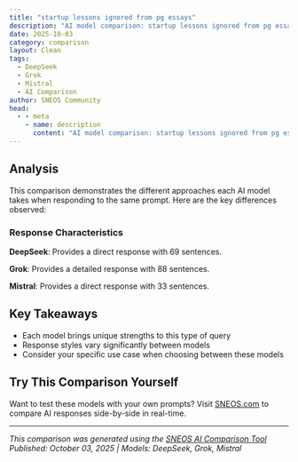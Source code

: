 ```yaml
---
title: "startup lessons ignored from pg essays"
description: "AI model comparison: startup lessons ignored from pg essays..."
date: 2025-10-03
category: comparison
layout: Clean
tags:
  - DeepSeek
  - Grok
  - Mistral
  - AI Comparison
author: SNEOS Community
head:
  - - meta
    - name: description
      content: "AI model comparison: startup lessons ignored from pg essays..."
---
```


<ChatComparison
  title="startup lessons ignored from pg essays"
  prompt="startup lessons ignored from pg essays"
  :responses='{
    "DeepSeek": "Of course. This is a fantastic exercise. Paul Graham\u0027s essays are a cornerstone of startup wisdom, but their true power is revealed not in reading them, but in *applying* their lessons. Founders often intellectually agree with the points while behaviorally ignoring them, usually because the lessons run counter to human nature.\n\nHere are the most commonly ignored lessons from PG\u0027s essays, and *why* they\u0027re so hard to follow.\n\n### 1. \u0022Do Things That Don\u0027t Scale\u0022 (The Manual Labor Fallacy)\n*   **The Lesson:** In the earliest days, you should recruit users manually and do wildly inefficient things to make them happy. This is the only way to truly understand their needs and create a product they love.\n*   **Why It\u0027s Ignored:** It feels like a distraction from \u0022real work\u0022 (coding, building infrastructure). Founders, especially technical ones, want to build a system that scales from day one. They fear being overwhelmed if they get traction without scalable processes in place. It\u0027s also emotionally taxing and feels menial.\n*   **The Consequence:** They build a \u0022scalable\u0022 product that nobody wants. They miss the crucial, nuanced feedback that comes from manually onboarding users, handling their support queries, and hearing their complaints directly. The product remains generic and fails to achieve true product-market fit.\n\n### 2. \u0022It\u0027s Better to Have 100 People Who Love You Than a Million Who Kinda Like You\u0022 (The Vanity Metric Trap)\n*   **The Lesson:** Depth of engagement is infinitely more important than breadth in the beginning. A small group of fanatical users is the signal of a strong foundation.\n*   **Why It\u0027s Ignored:** Vanity metrics (total downloads, registered users, page views) are easy to report to investors and peers. They provide a quick ego boost. Focusing on a tiny, niche group can feel like you\u0027re building something small and insignificant. The fear is \u0022what if this is all we ever have?\u0022\n*   **The Consequence:** Startups optimize for the wrong things\u2014shallow growth hacks instead of profound value. They end up with a leaky bucket: a high volume of sign-ups but no real engagement or loyalty, making the business unsustainable.\n\n### 3. \u0022The Top Idea in Your Mind\u0022 (The Distraction Problem)\n*   **The Lesson:** Your best work will be on the problem that is consistently at the top of your mind. You should structure your life to keep the most important startup problems in that slot.\n*   **Why It\u0027s Ignored:** Founders are bombarded with \u0022urgent but unimportant\u0022 tasks: investor emails, administrative paperwork, recruiting, PR opportunities, and conference invites. These tasks provide a false sense of productivity. Deep, unstructured thinking about the core problem feels unproductive in comparison.\n*   **The Consequence:** The startup becomes reactive. It drifts, chasing opportunities and putting out fires, but never makes the fundamental, breakthrough improvements to its product or strategy. The competition that *is* thinking deeply pulls ahead.\n\n### 4. \u0022Default Alive or Default Dead?\u0022 (The Runway Delusion)\n*   **The Lesson:** You should know at all times whether you are \u0022default alive\u0022 (on a path to profitability before you run out of cash) or \u0022default dead\u0022 (on a path to failure without some change).\n*   **Why It\u0027s Ignored:** It\u0027s terrifying to confront this math. Founders are optimistic by nature and assume a future fundraise is a certainty. They burn cash on hiring and marketing, believing it will accelerate growth enough to attract the next round. Doing the math feels like admitting a lack of faith.\n*   **The Consequence:** A sudden, panicked crisis when fundraising doesn\u0027t materialize. They are forced to make desperate, often fatal cuts (e.g., firing good people they never should have hired) instead of making calm, strategic adjustments months earlier.\n\n### 5. \u0022Write Simply\u0022 (The Obscurity Mask)\n*   **The Lesson:** If you cannot explain your business clearly and concisely, it\u0027s a sign you don\u0027t understand it yourself. Muddled writing reflects muddled thinking.\n*   **Why It\u0027s Ignored:** Founders often use jargon and complex language to sound more impressive or to mask the fact that their idea is not yet well-defined. They fear that a simple description will make their idea seem trivial or easy to copy.\n*   **The Consequence:** They fail to recruit the best people, confuse early adopters, and get passed over by investors who can\u0027t figure out what they do. A simple, compelling narrative is a massive competitive advantage that they forgo.\n\n### 6. \u0022The Power of the Marginal User\u0022 (The Loudest Voice Fallacy)\n*   **The Lesson:** Pay the most attention to the users who are *just* adopting your product, not necessarily your loudest or most demanding existing users. They represent the path to growth.\n*   **Why It\u0027s Ignored:** It\u0027s human nature to cater to the squeaky wheel. Your earliest users feel like family, and their feedback is loud and specific. Ignoring them feels like a betrayal. The needs of the hypothetical \u0022next user\u0022 are abstract and silent.\n*   **The Consequence:** The product becomes over-optimized for a small, insular group of power users. It becomes more complex and less accessible to the broader market, ultimately capping its growth.\n\n### 7. \u0022How to Lose\u0022 (The Death by a Thousand Cuts)\n*   **The Lesson:** Startups don\u0027t usually die from one catastrophic blow. They die from a slow accumulation of demoralizing setbacks, technical debt, and internal disputes that drain the founders\u0027 will to continue.\n*   **Why It\u0027s Ignored:** Founders are prepared for a dramatic, movie-style failure. They are not prepared for the slow, grinding exhaustion of a startup that is neither a roaring success nor an obvious failure. It\u0027s easier to blame a single event than to admit to a gradual loss of conviction.\n*   **The Consequence:** Founders give up when they could have persevered. They don\u0027t recognize that the real battle is a psychological one against their own declining morale and the accumulation of small, unaddressed problems.\n\n### The Common Thread: The Conflict with Instinct\n\nUltimately, these lessons are ignored because they require founders to act *counter-intuitively*:\n\n*   **Inefficiency over Scalability**\n*   **Depth over Breadth**\n*   **Focus over Reactivity**\n*   **Pragmatic Pessimism over Blind Optimism**\n*   **Clarity over Complexity**\n*   **The Future User over the Loudest User**\n*   **Psychological Stamina over Dramatic Heroism**\n\nThe startups that succeed are not the ones who have read the essays, but the ones who have the courage and discipline to live by their uncomfortable truths.",
    "Grok": "Paul Graham (PG), a co-founder of Y Combinator and a prolific essayist, has written extensively on startups, entrepreneurship, and life lessons. Many of his insights are considered gospel in the startup community, yet some lessons from his essays are frequently ignored or misunderstood by founders. Below are key lessons from PG\u0027s essays that startups often overlook, along with explanations of why they are ignored and their potential consequences:\n\n---\n\n### 1. **Focus on a Niche and Solve a Real Problem (\u0022Do Things That Don\u0027t Scale\u0022)**\n   - **Lesson:** In his essay *\u0022Do Things That Don\u0027t Scale,\u0022* PG emphasizes the importance of starting with a small, specific niche and solving a real, painful problem for a few users before scaling. He argues that early-stage startups should prioritize manual, unscalable processes to deeply understand their users and build something they truly need.\n   - **Why It\u0027s Ignored:** Many founders are seduced by the idea of building for a massive market from day one. They focus on shiny, scalable tech or broad ideas rather than narrowing down to a specific problem. This often stems from the fear of \u0022missing out\u0022 on a bigger opportunity or pressure from investors to think big.\n   - **Consequence:** Startups that skip this step often build products that lack product-market fit. Without a deep connection to a small group of users, they struggle to iterate effectively and end up with solutions that don\u2019t resonate with anyone.\n\n---\n\n### 2. **Build Something People Want (\u0022How to Get Startup Ideas\u0022)**\n   - **Lesson:** In *\u0022How to Get Startup Ideas,\u0022* PG stresses that the best startup ideas come from noticing problems in your own life or in the lives of people around you. The goal is to build something people *want,* not something you think they *should* want. He advises founders to \u0022live in the future\u0022 by adopting cutting-edge technologies or trends early to spot opportunities.\n   - **Why It\u0027s Ignored:** Founders often chase trends or copy existing successful startups without understanding the underlying user need. They may also over-rely on market research or abstract ideation rather than personal experience or direct user feedback.\n   - **Consequence:** Products built without a genuine understanding of user desires often fail to gain traction. Founders waste time and resources on ideas that sound good on paper but don\u2019t address real pain points.\n\n---\n\n### 3. **Speed Over Perfection (\u0022The 18 Mistakes That Kill Startups\u0022)**\n   - **Lesson:** In *\u0022The 18 Mistakes That Kill Startups,\u0022* PG lists \u0022not making something users want\u0022 and \u0022being too slow\u0022 as critical errors. He advocates for rapid iteration\u2014launching early, even if the product is imperfect, and improving based on user feedback. Speed is a competitive advantage in the early stages.\n   - **Why It\u0027s Ignored:** Many founders fall into the trap of perfectionism, spending too much time polishing their product or waiting for the \u0022right moment\u0022 to launch. This often stems from fear of failure or criticism, or a belief that they need to compete with established players on polish rather than innovation.\n   - **Consequence:** Delaying launch means missing out on critical user feedback and market validation. Competitors who move faster can capture the market, and the startup risks running out of runway before gaining traction.\n\n---\n\n### 4. **Avoid Premature Scaling (\u0022Do Things That Don\u0027t Scale\u0022)**\n   - **Lesson:** Also in *\u0022Do Things That Don\u0027t Scale,\u0022* PG warns against scaling too early\u2014whether it\u2019s hiring a large team, spending on marketing, or building infrastructure before validating the core idea with a small user base. Scaling should only happen once you\u2019ve nailed the product and user demand.\n   - **Why It\u0027s Ignored:** Founders often feel pressure to scale quickly to impress investors, attract talent, or keep up with competitors. The startup narrative of \u201Cgrowth at all costs\u201D perpetuated by media and some VCs fuels this mindset.\n   - **Consequence:** Premature scaling leads to wasted resources, bloated teams, and operational chaos. Without a validated product or business model, scaling just amplifies problems, often leading to burnout or failure.\n\n---\n\n### 5. **Pick the Right Co-Founders (\u0022The 18 Mistakes That Kill Startups\u0022)**\n   - **Lesson:** PG highlights choosing the wrong co-founders as one of the top reasons startups fail. In *\u0022The 18 Mistakes That Kill Startups,\u0022* he advises founders to partner with people who are competent, committed, and share the same vision. Co-founder disputes can kill a company faster than market challenges.\n   - **Why It\u0027s Ignored:** Founders often rush into partnerships based on convenience (e.g., friends or family) or complementary skills without assessing long-term compatibility, work ethic, or alignment on goals. Some solo founders also avoid finding co-founders altogether due to trust issues or overconfidence.\n   - **Consequence:** Misaligned co-founders can lead to conflict, wasted time, and even legal battles. A lack of complementary skills or commitment can stall progress, while solo founders may struggle under the burden of doing everything alone.\n\n---\n\n### 6. **Don\u2019t Ignore the Importance of Location (\u0022Cities and Ambition\u0022)**\n   - **Lesson:** In *\u0022Cities and Ambition,\u0022* PG discusses how the environment you\u2019re in shapes your startup\u2019s trajectory. Being in a hub like Silicon Valley, where talent, investors, and ambition are concentrated, can significantly boost your chances of success compared to being in a less startup-friendly area.\n   - **Why It\u0027s Ignored:** Founders often stay in their hometowns due to comfort, cost, or personal ties, underestimating the value of being in a startup ecosystem. Some also believe that remote work or online networks can fully replicate the benefits of physical proximity.\n   - **Consequence:** Startups outside major hubs may struggle with access to talent, mentorship, and funding opportunities. They miss out on the serendipitous connections and cultural osmosis that come from being surrounded by other ambitious founders.\n\n---\n\n### 7. **Understand the Power of Persistence (\u0022Before the Startup\u0022)**\n   - **Lesson:** In *\u0022Before the Startup,\u0022* PG emphasizes that persistence is often the deciding factor in a startup\u2019s success. Founders must be ready to endure uncertainty, rejection, and failure while continuing to push forward. Startups are a long game, not a quick win.\n   - **Why It\u0027s Ignored:** The media often glorifies overnight success stories, leading founders to expect quick results. Many give up when they encounter inevitable setbacks, underestimating the grit required to build a company.\n   - **Consequence:** Quitting too early prevents founders from iterating and finding the right path. Startups that could have succeeded with persistence die prematurely, while those who push through often find ways to pivot or improve.\n\n---\n\n### 8. **Don\u2019t Overvalue Ideas, Focus on Execution (\u0022Ideas for Startups\u0022)**\n   - **Lesson:** In *\u0022Ideas for Startups,\u0022* PG argues that ideas are overrated\u2014execution matters far more. A mediocre idea executed well can succeed, while a brilliant idea poorly executed will fail. He also notes that good ideas often seem obvious in hindsight.\n   - **Why It\u0027s Ignored:** Founders often obsesses over protecting their \u201Cunique\u201D idea or spend too much time brainstorming instead of building and testing. There\u2019s a misconception that the idea itself is the key to success rather than the team\u2019s ability to execute.\n   - **Consequence:** Overvaluing ideas leads to secrecy, delays in launching, and a lack of feedback. Meanwhile, competitors who focus on execution can overtake by delivering value faster.\n\n---\n\n### 9. **Don\u2019t Underestimate the Importance of Sales (\u0022The Other Half of \u0027Artists Ship\u0027\u0022)**\n   - **Lesson:** In various essays, including mentions in *\u0022The 18 Mistakes That Kill Startups,\u0022* PG notes that many technical founders neglect sales and marketing, assuming a great product will sell itself. Startups need someone on the team who\u2019s comfortable with selling, even if it\u2019s not glamorous.\n   - **Why It\u0027s Ignored:** Tech-focused founders often view sales as secondary or \u201Cdirty work\u201D compared to product development. They may also lack the skills or confidence to pitch effectively and avoid hiring for sales roles early on.\n   - **Consequence:** Even the best products fail if no one knows about them or buys them. Without a focus on sales, startups struggle to generate revenue and attract users, stalling growth.\n\n---\n\n### 10. **Avoid Dependency on Fundraising (\u0022Fundraising Survival Guide\u0022)**\n   - **Lesson:** In *\u0022Fundraising Survival Guide,\u0022* PG warns against becoming overly reliant on fundraising as a measure of success. Raising money is a means, not an end, and startups should focus on building a sustainable business rather than chasing investor validation.\n   - **Why It\u0027s Ignored:** The startup culture often equates funding rounds with success, and founders feel pressure to raise large sums to signal credibility. Some also use funding as a crutch to delay hard decisions about profitability.\n   - **Consequence:** Over-reliance on fundraising can lead to loss of control (via dilution), misaligned priorities, and pressure to scale before the business is ready. Bootstrapped or lean startups often outperform overfunded ones by focusing on real growth metrics.\n\n---\n\n### Why These Lessons Are Ignored (Broad Themes)\n1. **Cultural Narratives:** Media and VC-driven stories about \u201Cunicorn\u201D startups create unrealistic expectations of quick success, massive funding, and broad market domination.\n2. **Founder Ego/Fear:** Fear of failure, overconfidence in one\u2019s idea, or discomfort with unglamorous tasks like sales leads to ignoring practical advice.\n3. **Misaligned Incentives:** Pressure from investors or peers to scale fast or raise money can distract from foundational work like validating ideas or focusing on users.\n4. **Lack of Experience:** Many first-time founders don\u2019t yet have the perspective to appreciate PG\u2019s advice, learning these lessons only through painful trial and error.\n\n---\n\nBy revisiting Paul Graham\u2019s essays and internalizing these often-ignored lessons, founders can avoid common pitfalls and build startups with a stronger foundation for long",
    "Mistral": "Paul Graham, co-founder of Y Combinator, has written numerous essays that offer valuable insights for startups. However, some lessons from his essays are often ignored or overlooked. Here are a few key points that startups might miss:\n\n1. **Ideas vs. Execution**:\n   - **Lesson Ignored**: Many founders focus too much on the idea and not enough on execution. Graham often emphasizes that the idea is just a starting point, and what really matters is how well you execute it.\n   - **Essay Reference**: \u0022How to Get Startup Ideas\u0022\n\n2. **Market Size**:\n   - **Lesson Ignored**: Startups often underestimate the importance of market size. A great product in a small market is less likely to succeed than a good product in a large market.\n   - **Essay Reference**: \u0022Startup Ideas We\u0027d Like to Fund\u0022\n\n3. **Customer Focus**:\n   - **Lesson Ignored**: Founders sometimes forget to focus on solving a real problem for customers. They get caught up in the technology or the novelty of their idea rather than addressing a genuine need.\n   - **Essay Reference**: \u0022Do Things That Don\u0027t Scale\u0022\n\n4. **Revenue and Profitability**:\n   - **Lesson Ignored**: There\u0027s a tendency to prioritize growth over profitability, especially in the early stages. While growth is important, ignoring revenue and profitability can lead to unsustainable business models.\n   - **Essay Reference**: \u0022The Hardest Lessons for Startups to Learn\u0022\n\n5. **Team Dynamics**:\n   - **Lesson Ignored**: The importance of a strong, cohesive founding team is often overlooked. Conflicts within the team can derail a startup faster than any external challenge.\n   - **Essay Reference**: \u0022The 18 Mistakes That Kill Startups\u0022\n\n6. **Iteration and Flexibility**:\n   - **Lesson Ignored**: Startups need to be flexible and willing to pivot based on feedback and market conditions. Sticking rigidly to the original plan can be detrimental.\n   - **Essay Reference**: \u0022The Hardest Lessons for Startups to Learn\u0022\n\n7. **Focus on Users**:\n   - **Lesson Ignored**: Founders sometimes forget that the ultimate goal is to make something people want. They get sidetracked by features, technology, or competition.\n   - **Essay Reference**: \u0022Make Something People Want\u0022\n\n8. **Fundraising Strategy**:\n   - **Lesson Ignored**: Many startups rush into fundraising without a clear strategy or understanding of what investors are looking for. They often overlook the importance of traction and a compelling narrative.\n   - **Essay Reference**: \u0022How to Raise Money\u0022\n\n9. **Competitive Landscape**:\n   - **Lesson Ignored**: Understanding the competitive landscape is crucial. Ignoring competitors or assuming they won\u0027t adapt can be a fatal mistake.\n   - **Essay Reference**: \u0022The Hardest Lessons for Startups to Learn\u0022\n\n10. **Long-Term Vision**:\n    - **Lesson Ignored**: While short-term goals are important, having a long-term vision and aligning daily actions with that vision is often overlooked.\n    - **Essay Reference**: \u0022The Hardest Lessons for Startups to Learn\u0022\n\nBy revisiting these essays and focusing on these often-ignored lessons, startups can improve their chances of success."
  }'
  published-date="21:24"
/>

## Analysis

This comparison demonstrates the different approaches each AI model takes when responding to the same prompt. Here are the key differences observed:

### Response Characteristics

**DeepSeek**: Provides a direct response with 69 sentences. 

**Grok**: Provides a detailed response with 88 sentences. 

**Mistral**: Provides a direct response with 33 sentences. 

## Key Takeaways

- Each model brings unique strengths to this type of query
- Response styles vary significantly between models
- Consider your specific use case when choosing between these models

## Try This Comparison Yourself

Want to test these models with your own prompts? Visit [SNEOS.com](https://sneos.com) to compare AI responses side-by-side in real-time.

---

*This comparison was generated using the [SNEOS AI Comparison Tool](https://sneos.com)*
*Published: October 03, 2025 | Models: DeepSeek, Grok, Mistral*
